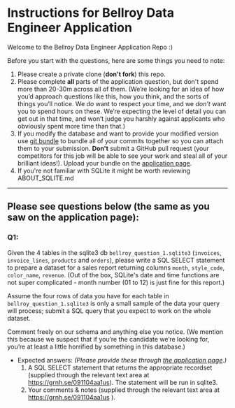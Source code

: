 # Instructions for Bellroy Data Engineer Application

Welcome to the Bellroy Data Engineer Application Repo :)

Before you start with the questions, here are some things you need to note:
1. Please create a private clone (**don't fork**) this repo.
2. Please complete **all** parts of the application question, but don't spend more than 20-30m across all of them. (We’re looking for an idea of how you’d approach questions like this, how you think, and the sorts of things you’ll notice. We *do* want to respect your time, and we *don’t* want you to spend hours on these. We’re expecting the level of detail you can get out in that time, and won’t judge you harshly against applicants who obviously spent more time than that.)
3. If you modify the database and want to provide your modified version use [git bundle](https://git-scm.com/docs/git-bundle) to bundle all of your commits together so you can attach them to your submission. **Don't** submit a GitHub pull request (your competitors for this job will be able to see your work and steal all of your brilliant ideas!). Upload your bundle on the [application page](https://grnh.se/091104aa1us).
4. If you're not familiar with SQLite it might be worth reviewing ABOUT_SQLITE.md

***
## Please see questions below (the same as you saw on the application page):

### Q1: 
Given the 4 tables in the sqlite3 db `bellroy_question_1.sqlite3` (`invoices`, `invoice_lines`, `products` and `orders`), please write a SQL SELECT statement to prepare a dataset for a sales report returning columns `month`, `style_code`, `color_name`, `revenue`. (Out of the box, SQLite's date and time functions are not super complicated - month number (01 to 12) is just fine for this report.)

Assume the four rows of data you have for each table in `bellroy_question_1.sqlite3` is only a small sample of the data your query will process; submit a SQL query that you expect to work on the whole dataset.

Comment freely on our schema and anything else you notice. (We mention this because we suspect that if you’re the candidate we’re looking for, you’re at least a little horrified by something in this database.)

* Expected answers: *(Please provide these through [the application page](https://grnh.se/091104aa1us).)*
    1. A SQL SELECT statement that returns the appropriate recordset (supplied through the relevant text area at https://grnh.se/091104aa1us). The statement will be run in sqlite3.
    2. Your comments & notes (supplied through the relevant text area at https://grnh.se/091104aa1us ).
